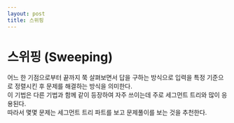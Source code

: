 ```yaml
---
layout: post
title: 스위핑
---
```

# 스위핑 (Sweeping)
어느 한 기점으로부터 끝까지 쭉 살펴보면서 답을 구하는 방식으로 입력을 특정 기준으로 정렬시킨 후 문제를 해결하는 방식을 의미한다.  
이 기법은 다른 기법과 함께 같이 등장하여 자주 쓰이는데 주로 세그먼트 트리와 많이 응용된다.  
따라서 몇몇 문제는 세그먼트 트리 파트를 보고 문제풀이를 보는 것을 추천한다. 

